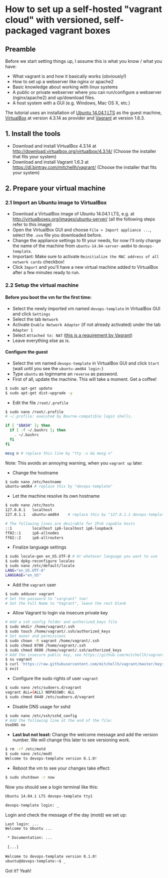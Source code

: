 # How to set up a self-hosted "vagrant cloud" with versioned, self-packaged vagrant boxes

## Preamble

Before we start setting things up, I assume this is what you know / what you have:

 * What vagrant is and how it basically works (obviously!)
 * How to set up a webserver like nginx or apache2
 * Basic knowledge about working with linux systems
 * A public or private webserver where you can run/configure a webserver (nginx/apache2) and up/download files.
 * A host system with a GUI (e.g. Windows, Mac OS X, etc.)

The tutorial uses an installation of [Ubuntu 14.04.1 LTS](https://wiki.ubuntu.com/TrustyTahr/ReleaseNotes) 
as the guest machine, [VirtualBox](http://virtualbox.org) at version 4.3.14 as provider 
and [Vagrant](http://vagrantup.com) at version 1.6.3.

## 1. Install the tools

 * Download and install VirtualBox 4.3.14 at http://download.virtualbox.org/virtualbox/4.3.14/ (Choose the installer that fits your system)
 * Download and install Vagrant 1.6.3 at https://dl.bintray.com/mitchellh/vagrant/ (Choose the installer that fits your system)

## 2. Prepare your virtual machine
 
### 2.1 Import an Ubuntu image to VirtualBox
 
 * Download a VirtualBox image of Ubuntu 14.04.1 LTS, e.g. at http://virtualboxes.org/images/ubuntu-server/ (all the following steps refer to this image)
 * Open the VirtualBox GUI and choose `File > Import appliance ...`, select the `.ova` file you downloaded before.
 * Change the appliance settings to fit your needs, for now I'll only change the name of the machine from `ubuntu-14.04-server-amd64` to `devops-template`.
 * Important: Make sure to activate `Reinitialize the MAC address of all network cards` checkbox!
 * Click `Import` and you'll have a new virtual machine added to VirtualBox after a few minutes ready to run.
 
### 2.2 Setup the virtual machine

#### Before you boot the vm for the first time:

 * Select the newly imported vm named `devops-template` in VirtualBox GUI and click `Settings`
 * Select the tab `Network`
 * Activate `Enable Network Adapter` (if not already activated) under the tab `Adapter 1`
 * Select `Attached to: NAT` ([this is a requirement by Vagrant](http://docs.vagrantup.com/v2/virtualbox/boxes.html))
 * Leave everything else as is.
 
#### Configure the guest

 * Select the vm named `devops-template` in VirtualBox GUI and click `Start` (wait until you see the `ubuntu-amd64 login:`) 
 * Type `ubuntu` as loginname an `reverse` as password.
 * First of all, update the machine. This will take a moment. Get a coffee!
  
```bash
$ sudo apt-get update
$ sudo apt-get dist-upgrade -y
```

 * Edit the file `/root/.profile`
   
```bash
$ sudo nano /root/.profile
# ~/.profile: executed by Bourne-compatible login shells.

if [ "$BASH" ]; then
  if [ -f ~/.bashrc ]; then
    . ~/.bashrc
  fi
fi

mesg n # replace this line by "tty -s && mesg n"
```

Note: This avoids an annoying warning, when you `vagrant up` later.

 * Change the hostname
  
```bash
$ sudo nano /etc/hostname
ubuntu-amd64 # replace this by "devops-template"
```
 * Let the machine resolve its own hostname
  
```bash
$ sudo nano /etc/hosts
127.0.0.1   localhost
127.0.1.1   ubuntu-amd64    # replace this by "127.0.1.1 devops-template"

# The following lines are desirable for IPv6 capable hosts
::1         localhost ip6-localhost ip6-loopback
ff02::1     ip6-allnodes
ff02::2     ip6-allrouters
```

 * Finalize language settings
  
```bash
$ sudo locale-gen en_US.UTF-8 # Or whatever language you want to use
$ sudo dpkg-reconfigure locales
$ sudo nano /etc/default/locale
LANG="en_US.UTF-8"
LANGUAGE="en_US"
```

 * Add the `vagrant` user
  
```bash
$ sudo adduser vagrant
# Set the password to "vargrant" too!
# Set the Full Name to "Vagrant", leave the rest blank
```

 * Allow Vagrant to login via insecure private key
   
```bash
# Add a ssh config folder and authorized_keys file
$ sudo mkdir /home/vagrant/.ssh
$ sudo touch /home/vagrant/.ssh/authorized_keys
# Set owner and permissions
$ sudo chown -R vagrant /home/vagrant/.ssh
$ sudo chmod 0700 /home/vagrant/.ssh
$ sudo chmod 0600 /home/vagrant/.ssh/authorized_keys
# Add the insecure public key, see https://github.com/mitchellh/vagrant/tree/master/keys
$ su vagrant
$ curl 'https://raw.githubusercontent.com/mitchellh/vagrant/master/keys/vagrant.pub' >> /home/vagrant/.ssh/authorized_keys
$ exit
```

 * Configure the sudo rights of user `vagrant`

```bash
$ sudo nano /etc/sudoers.d/vagrant
vagrant ALL=(ALL) NOPASSWD: ALL
$ sudo chmod 0440 /etc/sudoers.d/vagrant
```

 * Disable DNS usage for sshd
 
```bash
$ sudo nano /etc/ssh/sshd_config
# Add the following line at the end of the file:
UseDNS no
```

 * **Last but not least:** Change the welcome message and add the version number. We will change this later to see versioning work.
  
```bash
$ rm -rf /etc/motd
$ sudo nano /etc/modt
Welcome to devops-template version 0.1.0!
```

 * Reboot the vm to see your changes take effect:
 
```bash
$ sudo shutdown -r now
```

Now you should see a login terminal like this:

```bash
Ubuntu 14.04.1 LTS devops-template tty1

devops-template login: _
```

Login and check the message of the day (motd) we set up:

```bash
Last login: ...
Welcome to Ubuntu ...

 * Documentation: ...
 
 [...]
 
Welcome to devops-template version 0.1.0!
ubuntu@devops-template:~$ _
```

Got it? Yeah!
